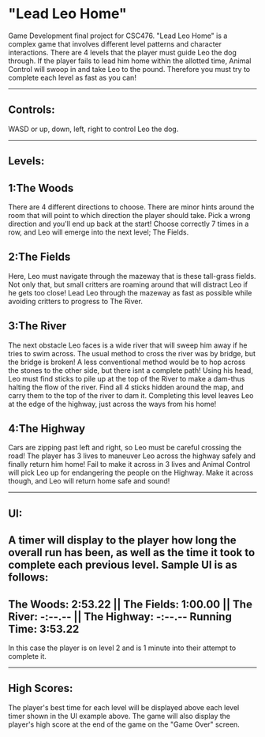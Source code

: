 "Lead Leo Home"
=================

Game Development final project for CSC476. "Lead Leo Home" is a complex game that involves different level
patterns and character interactions. There are 4 levels that the player must guide Leo the dog through.
If the player fails to lead him home within the allotted time, Animal Control will swoop in and take
Leo to the pound. Therefore you must try to complete each level as fast as you can!

----------
Controls:
----------
WASD or up, down, left, right to control Leo the dog.

--------
Levels:
--------
1:The Woods
-
  There are 4 different directions to choose. There are minor hints around the room that will point
  to which direction the player should take. Pick a wrong direction and you'll end up back at the
  start! Choose correctly 7 times in a row, and Leo will emerge into the next level; The Fields.
  
2:The Fields
-
  Here, Leo must navigate through the mazeway that is these tall-grass fields. Not only that, but
  small critters are roaming around that will distract Leo if he gets too close! Lead Leo through
  the mazeway as fast as possible while avoiding critters to progress to The River.
  
3:The River
-
  The next obstacle Leo faces is a wide river that will sweep him away if he tries to swim across.
  The usual method to cross the river was by bridge, but the bridge is broken! A less conventional
  method would be to hop across the stones to the other side, but there isnt a complete path! Using
  his head, Leo must find sticks to pile up at the top of the River to make a dam-thus halting the flow
  of the river. Find all 4 sticks hidden around the map, and carry them to the top of the river to dam it.
  Completing this level leaves Leo at the edge of the highway, just across the ways from his home!
  
4:The Highway
-
  Cars are zipping past left and right, so Leo must be careful crossing the road! The player has 3 lives to
  maneuver Leo across the highway safely and finally return him home! Fail to make it across in 3 lives and Animal
  Control will pick Leo up for endangering the people on the Highway. Make it across though, and Leo will return home
  safe and sound!
  
-----
UI:
-----
A timer will display to the player how long the overall run has been, as well as the time it took to complete
each previous level. Sample UI is as follows:
-----------------------------------------------------------------------------------------------------------
The Woods: 2:53.22 || The Fields: 1:00.00 || The River: -:--.-- || The Highway: -:--.--
Running Time: 3:53.22
-----------------------------------------------------------------------------------------------------------
In this case the player is on level 2 and is 1 minute into their attempt to complete it.

-------------
High Scores:
-------------
The player's best time for each level will be displayed above each level timer shown in the UI example above.
The game will also display the player's high score at the end of the game on the "Game Over" screen.
